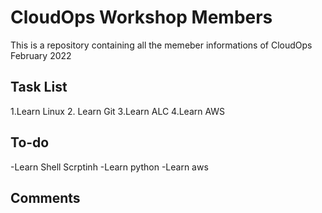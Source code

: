 # CloudOps Workshop Members
This is a repository containing all the memeber informations of CloudOps February 2022

## Task List

1.Learn Linux
2. Learn Git
3.Learn ALC
4.Learn AWS

## To-do
-Learn Shell Scrptinh
-Learn python
-Learn aws



## Comments 
